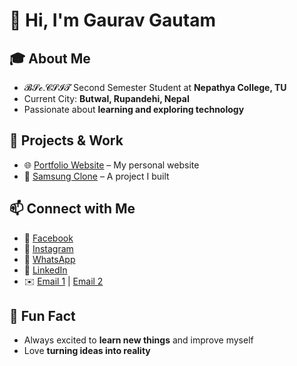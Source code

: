 # 👋 Hi, I'm Gaurav Gautam

## 🎓 About Me
- 𝓑𝓢𝓬.𝓒𝓢𝓘𝓣 Second Semester Student at **Nepathya College, TU**  
- Current City: **Butwal, Rupandehi, Nepal**  
- Passionate about **learning and exploring technology**  

## 📂 Projects & Work
- 🌐 [Portfolio Website](https://gauravgautam.com.np) – My personal website  
- 📱 [Samsung Clone](https://gauravgautam-63.github.io/Clone/) – A project I built

## 📫 Connect with Me
- 📘 [Facebook](https://www.facebook.com/gauravgautam.63)  
- 📸 [Instagram](https://www.instagram.com/gauravgautam_63)  
- 💬 [WhatsApp](https://wa.me/+9779762530804)  
- 💼 [LinkedIn](https://www.linkedin.com/in/gauravgautam-fc)  
- ✉️ [Email 1](mailto:gautamgaurav2063@gmail.com) | [Email 2](mailto:gauravgautam81@nepathyacollege.edu.np)

## 🌟 Fun Fact
- Always excited to **learn new things** and improve myself  
- Love **turning ideas into reality**
